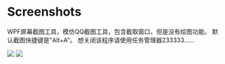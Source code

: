 # Screenshots
WPF屏幕截图工具，模仿QQ截图工具，包含截取窗口，但是没有绘图功能。
默认截图快捷键是"Alt+A"。
想关闭该程序请使用任务管理器233333……

![](https://github.com/ibukisaar/Screenshots/raw/master/imgs/1.png)
![](https://github.com/ibukisaar/Screenshots/raw/master/imgs/2.png)
